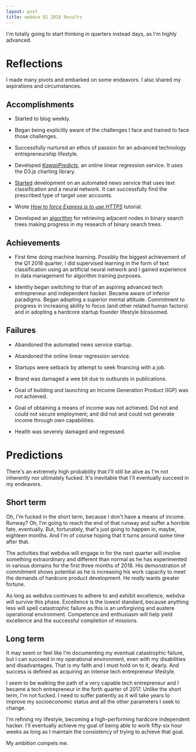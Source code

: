 ```yaml
---
layout: post
title: webdva Q1 2018 Results
---
```


I'm totally going to start thinking in quarters instead days, as I'm highly advanced.

# Reflections

I made many pivots and embarked on some endeavors. I also shared my aspirations and circumstances.

## Accomplishments

* Started to blog weekly.

* Began being explicitly aware of the challenges I face and trained to face those challenges.

* Successfully nurtured an ethos of passion for an advanced technology entrepreneurship lifestyle.

* Developed [*KawaiiPredicts*](https://github.com/webDva/KawaiiPredicts), an online linear regression service. It uses the D3.js charting library.

* [Started](https://github.com/webDva/KawaiiAI) development on an automated news service that uses text classification and a neural network. It can successfully find the prescribed type of target user accounts.

* Wrote [*How to force Express.js to use HTTPS*](https://webdva.github.io/how-to-force-express-https-tutorial/) tutorial.

* Developed an [algorithm](https://webdva.github.io/a-return-to-binary-search-trees/) for retrieving adjacent nodes in binary search trees making progress in my research of binary search trees.

## Achievements

* First time doing machine learning. Possibly the biggest achievement of the Q1 2018 quarter, I did supervised learning in the form of text classification using an artificial neural network and I gained experience in data management for algorithm training purposes.

* Identity began switching to that of an aspiring advanced tech entrepreneur and independent hacker. Became aware of inferior paradigms. Began adopting a superior mental attitude. Commitment to progress in increasing ability to focus (and other related human factors) and in adopting a hardcore startup founder lifestyle blossomed.

## Failures

* Abandoned the automated news service startup.

* Abandoned the online linear regression service.

* Startups were setback by attempt to seek financing with a job.

* Brand was damaged a wee bit due to outbursts in publications.

* Goal of building and launching an Income Generation Product (IGP) was not achieved.

* Goal of obtaining a means of income was not achieved. Did not and could not secure employment; and did not and could not generate income through own capabilities.

* Health was severely damaged and regressed.

# Predictions

There's an extremely high probability that I'll still be alive as I'm not inherently nor ultimately fucked. It's inevitable that I'll eventually succeed in my endeavors.

## Short term

Oh, I'm fucked in the short term, because I don't have a means of income. Runway? Oh, I'm going to reach the end of that runway and suffer a horrible fate, eventually. But, fortunately, that's just going to happen in, maybe, eighteen months. And I'm of course hoping that it turns around some time after that.

The activities that webdva will engage in for the next quarter will involve something extraordinary and different than normal as he has experimented in various domains for the first three months of 2018. His demonstration of commitment shows potential as he is increasing his work capacity to meet the demands of hardcore product development. He *really* wants greater fortune.

As long as webdva continues to adhere to and exhibit excellence, webdva will survive this phase. Excellence is the lowest standard, because anything less will spell catastrophic failure as this is an unforgiving and austere operational environment. Competence and enthusiasm will help yield excellence and the successful completion of missions.

## Long term

It may seem or feel like I'm documenting my eventual catastrophic failure, but I can succeed in my operational environment, even with my disabilities and disadvantages. That is my faith and I must hold on to it, dearly. And success is defined as acquiring an intense tech entrepreneur lifestyle.

I seem to be walking the path of a very capable tech entrepreneur and I became a tech entrepreneur in the forth quarter of 2017. Unlike the short term, I'm not fucked. I need to suffer patiently as it will take years to improve my socioeconomic status and all the other parameters I seek to change.

I'm refining my lifestyle, becoming a high-performing hardcore independent hacker. I'll eventually achieve my goal of being able to work fifty-six hour weeks as long as I maintain the consistency of trying to achieve that goal.

My ambition compels me.